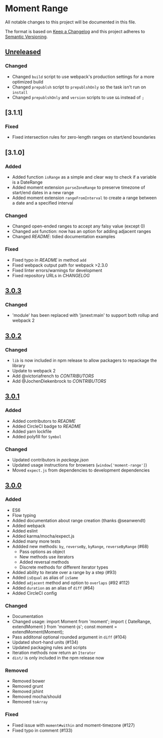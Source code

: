 # Moment Range

All notable changes to this project will be documented in this file.

The format is based on [Keep a Changelog](http://keepachangelog.com/)
and this project adheres to [Semantic Versioning](http://semver.org/).

## [Unreleased]
### Changed

* Changed `build` script to use webpack's production settings for a more
  optimized build
* Changed `prepublsh` script to `prepublshOnly` so the task isn't run on
  `install`
* Changed `prepublshOnly` and `version` scripts to use `&&` instead of `;`

## [3.1.1]
### Fixed
* Fixed intersection rules for zero-length ranges on start/end boundaries

## [3.1.0]
### Added

* Added function `isRange` as a simple and clear way to check if a variable is a DateRange
* Added moment extension `parseZoneRange` to preserve timezone of start/end dates in a new range
* Added moment extension `rangeFromInterval` to create a range between a date and a specified interval

### Changed

* Changed open-ended ranges to accept any falsy value (except 0)
* Changed `add` function: now has an option for adding adjacent ranges
* Changed *README*: tidied documentation examples

### Fixed

* Fixed typo in *README* in method `add`
* Fixed webpack output path for webpack >2.3.0
* Fixed linter errors/warnings for development
* Fixed repository URLs in *CHANGELOG*

## [3.0.3]
### Changed

* 'module' has been replaced with 'jsnext:main' to support both rollup and webpack 2

## [3.0.2]
### Changed

* `lib` is now included in npm release to allow packagers to repackage the library
* Update to webpack 2
* Add @victoriafrench to *CONTRIBUTORS*
* Add @JochenDiekenbrock to *CONTRIBUTORS*

## [3.0.1]
### Added

* Added contributors to *README*
* Added CircleCI badge to *README*
* Added yarn lockfile
* Added polyfill for `Symbol`

### Changed

* Updated contributors in *package.json*
* Updated usage instructions for browsers (`window['moment-range']`)
* Moved `expect.js` from dependencies to development dependencies


## [3.0.0]
### Added

* ES6
* Flow typing
* Added documentation about range creation (thanks @seanwendt)
* Added webpack
* Added eslint
* Added karma/mocha/expect.js
* Added many more tests
* Addded new methods: `by`, `reverseBy`, `byRange`, `reverseByRange` (#68)
    - Pass options as object
    - New methods use iterators
    - Added reversal methods
    - Discrete methods for different iterator types
* Added ability to iterate over a range by a step (#93)
* Added `isEqual` as alias of `isSame`
* Added `adjacent` method and option to `overlaps` (#92 #112)
* Added `duration` as an alias of `diff` (#64)
* Added CircleCI config

### Changed

* Documentation
* Changed usage:
    import Moment from 'moment';
    import { DateRange, extendMoment } from 'moment-js';
    const moment = extendMoment(Moment);
* Pass additonal optional rounded argument in `diff` (#104)
* Updated short-hand units (#134)
* Updated packaging rules and scripts
* Iteration methods now return an `Iterator`
* `dist/` is only included in the npm release now

### Removed

* Removed bower
* Removed grunt
* Removed jshint
* Removed mocha/should
* Removed `toArray`

### Fixed

* Fixed issue with `moment#within` and moment-timezone (#127)
* Fixed typo in comment (#133)

[Unreleased]: https://github.com/rotaready/moment-range/compare/v3.1.0...HEAD
[3.0.3]: https://github.com/rotaready/moment-range/compare/v3.0.3...v3.1.0
[3.0.2]: https://github.com/rotaready/moment-range/compare/v3.0.2...v3.0.3
[3.0.2]: https://github.com/rotaready/moment-range/compare/v3.0.1...v3.0.2
[3.0.1]: https://github.com/rotaready/moment-range/compare/v3.0.0...v3.0.1
[3.0.0]: https://github.com/rotaready/moment-range/compare/v1.0.5...v3.0.1

